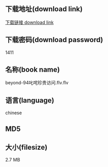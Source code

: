 ## 下载地址(download link)
[下载链接 download link](https://voluble-croquembouche-d321dc.netlify.app/?s=beyond-94%E5%8F%B1%E5%92%A4%E7%8F%8D%E8%B4%B5%E8%AE%BF%E9%97%AE.flv)

## 下载密码(download password)
1411

## 名称(book name)
beyond-94叱咤珍贵访问.flv.flv

## 语言(language)
chinese

## MD5


## 大小(filesize)
2.7 MB
